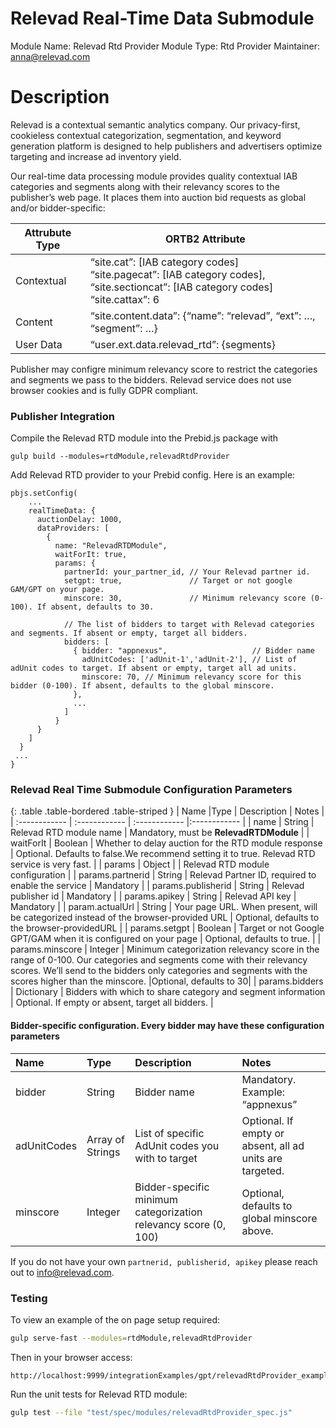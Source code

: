 # Relevad Real-Time Data Submodule

Module Name: Relevad Rtd Provider
Module Type: Rtd Provider
Maintainer: anna@relevad.com

# Description

Relevad is a contextual semantic analytics company. Our privacy-first, cookieless contextual categorization, segmentation, and keyword generation platform is designed to help publishers and advertisers optimize targeting and increase ad inventory yield.

Our real-time data processing module provides quality contextual IAB categories and segments along with their relevancy scores to the publisher’s web page. It places them into auction bid requests as global and/or bidder-specific:

| Attrubute Type | ORTB2 Attribute                                              |
| -------------- | ------------------------------------------------------------ |
| Contextual     | “site.cat”: [IAB category codes]<br/>“site.pagecat”: [IAB category codes],<br>“site.sectioncat”: [IAB category codes]<br>“site.cattax”: 6 |
| Content        | “site.content.data”: {“name”: “relevad”, “ext”: …, “segment”: …} |
| User Data      | “user.ext.data.relevad_rtd”: {segments}                      |

Publisher may configre minimum relevancy score to restrict the categories and segments we pass to the bidders.
Relevad service does not use browser cookies and is fully GDPR compliant.

### Publisher Integration

Compile the Relevad RTD module into the Prebid.js package with

`gulp build --modules=rtdModule,relevadRtdProvider`

Add Relevad RTD provider to your Prebid config. Here is an example:

```
pbjs.setConfig(
    ...
    realTimeData: {
      auctionDelay: 1000,
      dataProviders: [
        {
          name: "RelevadRTDModule",
          waitForIt: true,
          params: { 
          	partnerId: your_partner_id, // Your Relevad partner id.
          	setgpt: true,               // Target or not google GAM/GPT on your page.
            minscore: 30,               // Minimum relevancy score (0-100). If absent, defaults to 30.
 
            // The list of bidders to target with Relevad categories and segments. If absent or empty, target all bidders.
            bidders: [
              { bidder: "appnexus",                   // Bidder name
                adUnitCodes: ['adUnit-1','adUnit-2'], // List of adUnit codes to target. If absent or empty, target all ad units.
                minscore: 70, // Minimum relevancy score for this bidder (0-100). If absent, defaults to the global minscore.
              },
              ...
            ]
          }
      }
    ]
  }
 ...
}
```

### Relevad Real Time Submodule Configuration Parameters



{: .table .table-bordered .table-striped }
| Name  |Type | Description   | Notes  |
| :------------ | :------------ | :------------ |:------------ |
| name | String | Relevad RTD module name | Mandatory, must be **RelevadRTDModule** |
| waitForIt | Boolean | Whether to delay auction for the RTD module response | Optional. Defaults to false.We recommend setting it to true. Relevad RTD service is very fast. |
| params | Object | | Relevad RTD module configuration |
| params.partnerid | String | Relevad Partner ID, required to enable the service | Mandatory |
| params.publisherid | String | Relevad publisher id | Mandatory |
| params.apikey | String | Relevad API key | Mandatory |
| param.actualUrl | String | Your page URL. When present, will be categorized instead of the browser-provided URL | Optional, defaults to the browser-providedURL |
| params.setgpt | Boolean | Target or not Google GPT/GAM when it is configured on your page | Optional, defaults to true. |
| params.minscore | Integer | Minimum categorization relevancy score in the range of 0-100. Our categories and segments come  with their relevancy scores. We’ll send to the bidders only categories and segments with the scores higher than the minscore. |Optional, defaults to 30|
| params.bidders | Dictionary | Bidders with which to share category and segment information | Optional. If empty or absent, target all bidders. |



#### Bidder-specific configuration. Every bidder may have these configuration parameters

| Name  |Type | Description   | Notes  |
| :------------ | :------------ | :------------ |:------------ |
| bidder | String | Bidder name | Mandatory. Example: “appnexus” |
| adUnitCodes | Array of Strings | List of specific AdUnit codes you with to target | Optional. If empty or absent, all ad units are targeted. |
| minscore | Integer | Bidder-specific minimum categorization relevancy score (0, 100) | Optional, defaults to global minscore above. |

If you do not have your own `partnerid, publisherid, apikey` please reach out to [info@relevad.com](mailto:info@relevad.com).

### Testing

To view an example of the on page setup required:

```bash
gulp serve-fast --modules=rtdModule,relevadRtdProvider
```

Then in your browser access:

```
http://localhost:9999/integrationExamples/gpt/relevadRtdProvider_example.html
```

Run the unit tests for Relevad RTD module:

```bash
gulp test --file "test/spec/modules/relevadRtdProvider_spec.js"
```